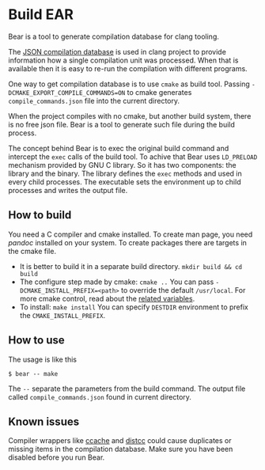 Build EAR
=========

Bear is a tool to generate compilation database for clang tooling.

The [JSON compilation database][1] is used in clang project to provide
information how a single compilation unit was processed. When that
is available then it is easy to re-run the compilation with different
programs.

One way to get compilation database is to use `cmake` as build tool. Passing
`-DCMAKE_EXPORT_COMPILE_COMMANDS=ON` to cmake generates `compile_commands.json`
file into the current directory.

When the project compiles with no cmake, but another build system, there is
no free json file. Bear is a tool to generate such file during the build
process.

The concept behind Bear is to exec the original build command and
intercept the `exec` calls of the build tool. To achive that Bear uses
`LD_PRELOAD` mechanism provided by GNU C library. So it has two components:
the library and the binary. The library defines the `exec` methods and used
in every child processes. The executable sets the environment up to child
processes and writes the output file.


How to build
------------

You need a C compiler and cmake installed. To create man page, you need
*pandoc* installed on your system. To create packages there are targets
in the cmake file.

* It is better to build it in a separate build directory.
`mkdir build && cd build`
* The configure step made by cmake: `cmake ..`
You can pass `-DCMAKE_INSTALL_PREFIX=<path>` to override the default
`/usr/local`. For more cmake control, read about the [related variables][2].
* To install: `make install` You can specify `DESTDIR` environment to prefix
the `CMAKE_INSTALL_PREFIX`.


How to use
----------

The usage is like this

```shell
$ bear -- make
```

The `--` separate the parameters from the build command. The output file
called `compile_commands.json` found  in current directory.


Known issues
------------

Compiler wrappers like [ccache][3] and [distcc][4] could cause duplicates
or missing items in the compilation database. Make sure you have been disabled
before you run Bear.


[1]: http://clang.llvm.org/docs/JSONCompilationDatabase.html
[2]: http://www.cmake.org/Wiki/CMake_Useful_Variables
[3]: http://ccache.samba.org/
[4]: http://code.google.com/p/distcc/

